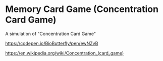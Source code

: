 # Memory Card Game (Concentration Card Game)
A simulation of "Concentration Card Game"

https://codepen.io/BioButterfly/pen/ewNZvB

https://en.wikipedia.org/wiki/Concentration_(card_game)
